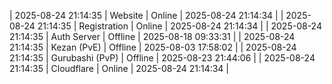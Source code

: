 | 2025-08-24 21:14:35 | Website | Online | 2025-08-24 21:14:34 |
| 2025-08-24 21:14:35 | Registration | Online | 2025-08-24 21:14:34 |
| 2025-08-24 21:14:35 | Auth Server | Offline | 2025-08-18 09:33:31 |
| 2025-08-24 21:14:35 | Kezan (PvE) | Offline | 2025-08-03 17:58:02 |
| 2025-08-24 21:14:35 | Gurubashi (PvP) | Offline | 2025-08-23 21:44:06 |
| 2025-08-24 21:14:35 | Cloudflare | Online | 2025-08-24 21:14:34 |
